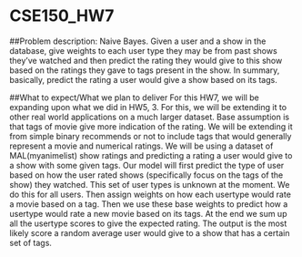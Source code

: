 # CSE150_HW7
##Problem description:
Naive Bayes. Given a user and a show in the database, give weights to each user type they may be from past shows they’ve watched and then predict the rating they would give to this show based on the ratings they gave to tags present in the show. In summary, basically, predict the rating a user would give a show based on its tags.

##What to expect/What we plan to deliver
  For this HW7, we will be expanding upon what we did in HW5, 3. For this, we will be extending it to other real world applications on a much larger dataset. Base assumption is that tags of movie give more indication of the rating. We will be extending it from simple binary recommends or not to include tags that would generally represent a movie and numerical ratings.
We will be using a dataset of MAL(myanimelist) show ratings and predicting a rating a user would give to a show with some given tags. Our model will first predict the type of user based on how the user rated shows (specifically focus on the tags of the show) they watched. This set of user types is unknown at the moment. We do this for all users. Then assign weights on how each usertype would rate a movie based on a tag. Then we use these base weights to predict how a usertype would rate a new movie based on its tags. At the end we sum up all the usertype scores to give the expected rating. The output is the most likely score a random average user would give to a show that has a certain set of tags.
